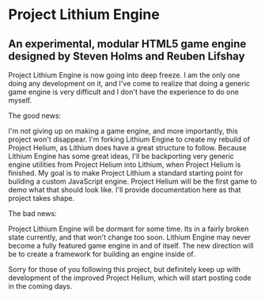 # Project Lithium Engine

## An experimental, modular HTML5 game engine designed by Steven Holms and Reuben Lifshay

Project Lithium Engine is now going into deep freeze. I am the only one doing any development on it, and I've come to realize that doing a generic game engine is very difficult and I don't have the experience to do one myself.

The good news:

I'm not giving up on making a game engine, and more importantly, this project won't disappear.
I'm forking Lithium Engine to create my rebuild of Project Helium, as Lithium does have a great structure to follow.
Because Lithium  Engine has some great ideas, I'll be backporting very generic engine utilities from Project Helium into Lithium, when Project Helium is finished.
My goal is to make Project Lithium a standard starting point for building a custom JavaScript engine. Project Helium will be the first game to demo what that should look like. I'll provide documentation here as that project takes shape.

The bad news:

Project Lithium Engine will be dormant for some time. Its in a fairly broken state currently, and that won't change too soon.
Lithium Engine may never become a fully featured game engine in and of itself. The new direction will be to create a framework for building an engine inside of.

Sorry for those of you following this project, but definitely keep up with development of the improved Project Helium, which will start posting code in the coming days.
